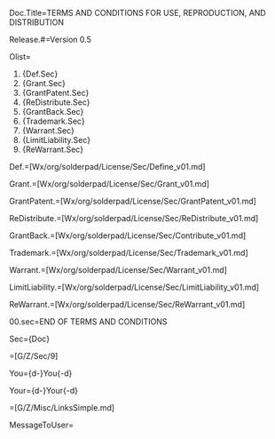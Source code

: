 Doc.Title=TERMS AND CONDITIONS FOR USE, REPRODUCTION, AND DISTRIBUTION

Release.#=Version 0.5

Olist=<ol><li>{Def.Sec}<li>{Grant.Sec}<li>{GrantPatent.Sec}<li>{ReDistribute.Sec}<li>{GrantBack.Sec}<li>{Trademark.Sec}<li>{Warrant.Sec}<li>{LimitLiability.Sec}<li>{ReWarrant.Sec}</ol>

Def.=[Wx/org/solderpad/License/Sec/Define_v01.md]

Grant.=[Wx/org/solderpad/License/Sec/Grant_v01.md]

GrantPatent.=[Wx/org/solderpad/License/Sec/GrantPatent_v01.md]

ReDistribute.=[Wx/org/solderpad/License/Sec/ReDistribute_v01.md]

GrantBack.=[Wx/org/solderpad/License/Sec/Contribute_v01.md]

Trademark.=[Wx/org/solderpad/License/Sec/Trademark_v01.md]

Warrant.=[Wx/org/solderpad/License/Sec/Warrant_v01.md]

LimitLiability.=[Wx/org/solderpad/License/Sec/LimitLiability_v01.md]

ReWarrant.=[Wx/org/solderpad/License/Sec/ReWarrant_v01.md]

00.sec=END OF TERMS AND CONDITIONS

Sec={Doc}

=[G/Z/Sec/9]

You={d-}You{-d}

Your={d-}Your{-d}

=[G/Z/Misc/LinksSimple.md]

MessageToUser=</u>

